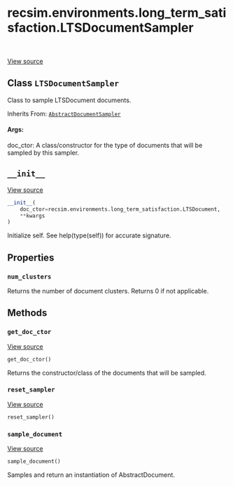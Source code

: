 <div itemscope itemtype="http://developers.google.com/ReferenceObject">
<meta itemprop="name" content="recsim.environments.long_term_satisfaction.LTSDocumentSampler" />
<meta itemprop="path" content="Stable" />
<meta itemprop="property" content="num_clusters"/>
<meta itemprop="property" content="__init__"/>
<meta itemprop="property" content="get_doc_ctor"/>
<meta itemprop="property" content="reset_sampler"/>
<meta itemprop="property" content="sample_document"/>
</div>

# recsim.environments.long_term_satisfaction.LTSDocumentSampler

<table class="tfo-notebook-buttons tfo-api" align="left">
</table>

<a target="_blank" href="https://github.com/google-research/recsim/recsim/environments/long_term_satisfaction.py">View
source</a>

## Class `LTSDocumentSampler`

Class to sample LTSDocument documents.

Inherits From:
[`AbstractDocumentSampler`](../../../recsim/document/AbstractDocumentSampler.md)

<!-- Placeholder for "Used in" -->

#### Args:

doc_ctor: A class/constructor for the type of documents that will be sampled by
this sampler.

<h2 id="__init__"><code>__init__</code></h2>

<a target="_blank" href="https://github.com/google-research/recsim/recsim/environments/long_term_satisfaction.py">View
source</a>

```python
__init__(
    doc_ctor=recsim.environments.long_term_satisfaction.LTSDocument,
    **kwargs
)
```

Initialize self. See help(type(self)) for accurate signature.

## Properties

<h3 id="num_clusters"><code>num_clusters</code></h3>

Returns the number of document clusters. Returns 0 if not applicable.

## Methods

<h3 id="get_doc_ctor"><code>get_doc_ctor</code></h3>

<a target="_blank" href="https://github.com/google-research/recsim/recsim/document.py">View
source</a>

```python
get_doc_ctor()
```

Returns the constructor/class of the documents that will be sampled.

<h3 id="reset_sampler"><code>reset_sampler</code></h3>

<a target="_blank" href="https://github.com/google-research/recsim/recsim/document.py">View
source</a>

```python
reset_sampler()
```

<h3 id="sample_document"><code>sample_document</code></h3>

<a target="_blank" href="https://github.com/google-research/recsim/recsim/environments/long_term_satisfaction.py">View
source</a>

```python
sample_document()
```

Samples and return an instantiation of AbstractDocument.

